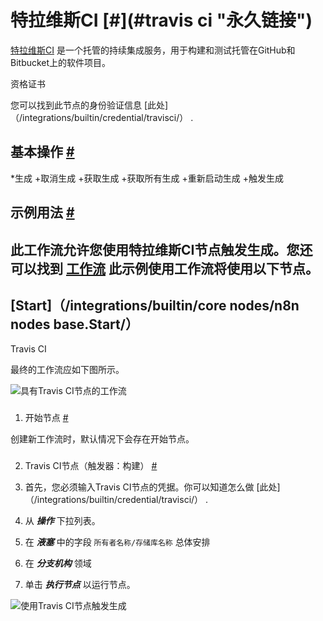 


 特拉维斯CI
 [#](#travis ci "永久链接")
=============================================



[特拉维斯CI](https://travis-ci.com) 
 是一个托管的持续集成服务，用于构建和测试托管在GitHub和Bitbucket上的软件项目。
 




 资格证书
 



 您可以找到此节点的身份验证信息
 [此处]（/integrations/builtin/credential/travisci/）
 .
 




 基本操作
 [#](#基本操作 "永久链接")
-----------------------------------------------------------


*生成
	+取消生成
	+获取生成
	+获取所有生成
	+重新启动生成
	+触发生成



 示例用法
 [#](#示例用法 "永久链接")
-----------------------------------------------------



 此工作流允许您使用特拉维斯CI节点触发生成。您还可以找到
 [工作流](https://n8n.io/workflows/658) 
 此示例使用工作流将使用以下节点。
-
 [Start]（/integrations/builtin/core nodes/n8n nodes base.Start/）
 -
 Travis CI




 最终的工作流应如下图所示。
 



![具有Travis CI节点的工作流](https://d33wubrfki0l68.cloudfront.net/ba70c48ab61a3a2a277a1fc3331e4ae00dcf0ec4/040e2/_images/integrations/builtin/app-nodes/travisci/workflow.png)



### 
 1. 开始节点
 [#](#1-start-node "永久链接")



 创建新工作流时，默认情况下会存在开始节点。
 


### 
 2. Travis CI节点（触发器：构建）
 [#](#2-travis-ci-node-trigger-build "永久链接")


1. 首先，您必须输入Travis CI节点的凭据。你可以知道怎么做
 [此处]（/integrations/builtin/credential/travisci/）
 .
2. 从
 ***操作***
 下拉列表。
3. 在
 ***液塞***
 中的字段
 `所有者名称/存储库名称`
 总体安排
4. 在
 ***分支机构***
 领域
5. 单击
 ***执行节点***
 以运行节点。



![使用Travis CI节点触发生成](https://d33wubrfki0l68.cloudfront.net/833a7496e6ce2e6fc71337ce7b73c4f3332da904/54610/_images/integrations/builtin/app-nodes/travisci/travisci_node.png)





